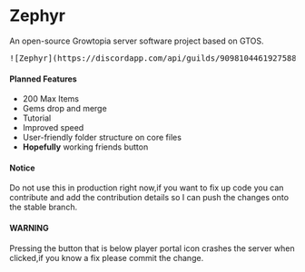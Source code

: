 # Zephyr
An open-source Growtopia server software project based on GTOS.
<pre>![Zephyr](https://discordapp.com/api/guilds/909810446192758826/widget.png?style=banner2)</pre>
#### Planned Features
- 200 Max Items
- Gems drop and merge
- Tutorial
- Improved speed
- User-friendly folder structure on core files
- **Hopefully** working friends button
#### Notice
Do not use this in production right now,if you want to fix up code you can contribute and add the contribution details so I can push the changes onto the stable branch.
#### WARNING
Pressing the button that is below player portal icon crashes the server when clicked,if you know a fix please commit the change.
